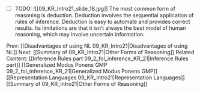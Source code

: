 ﻿- [ ] TODO:
![[09_KR_Intro21_slide_18.jpg]]
The most common form of reasoning is deduction. Deduction involves the sequential application of rules of inference.
Deduction is easy to automate and provides correct results.
Its limitations are that it isn’t always the best model of human reasoning, which may involve uncertain information.



Prev: [[Disadvantages of using NL 09_KR_Intro21|Disadvantages of using NL]]
Next: [[Summary of 09_KR_Intro21|Other Forms of Reasoning]]
Related Content:
[[Inference Rules part 09_2_fol_inference_KR_21|Inference Rules part]]
[[Generalized Modus Ponens GMP 09_2_fol_inference_KR_21|Generalized Modus Ponens GMP]]
[[Representation Languages 09_KR_Intro21|Representation Languages]]
[[Summary of 09_KR_Intro21|Other Forms of Reasoning]]